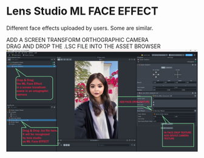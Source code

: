 # Lens Studio ML FACE EFFECT

Different face effects uploaded by users. Some are similar.

ADD A SCREEN TRANSFORM ORTHOGRAPHIC CAMERA  
DRAG AND DROP THE .LSC FILE INTO THE ASSET BROWSER
![Lens studio](Lens_Studio.jpg)
